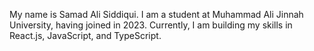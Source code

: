 My name is Samad Ali Siddiqui. I am a student at Muhammad Ali Jinnah University, having joined in 2023. Currently, I am building my skills in React.js, JavaScript, and TypeScript.
